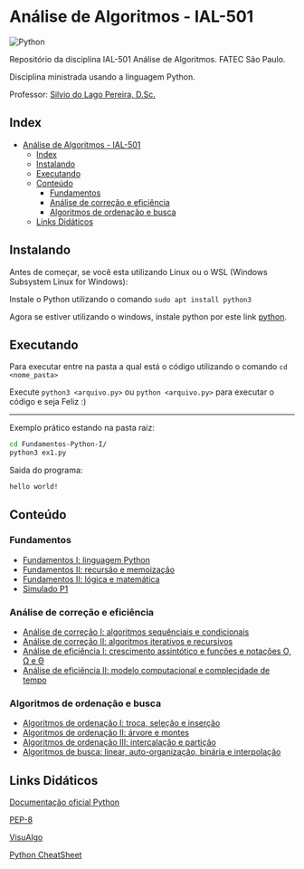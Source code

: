 # Análise de Algoritmos - IAL-501

![Python](https://img.shields.io/badge/Python-3776AB?style=for-the-badge&logo=python&logoColor=white)

Repositório da disciplina IAL-501 Análise de Algoritmos. FATEC São Paulo.

Disciplina ministrada usando a linguagem Python.

Professor: [Silvio do Lago Pereira, D.Sc.](https://www.ime.usp.br/~slago/index.html)

## Index

- [Análise de Algoritmos - IAL-501](#análise-de-algoritmos---ial-501)
  - [Index](#index)
  - [Instalando](#instalando)
  - [Executando](#executando)
  - [Conteúdo](#conteúdo)
    - [Fundamentos](#fundamentos)
    - [Análise de correção e eficiência](#análise-de-correção-e-eficiência)
    - [Algoritmos de ordenação e busca](#algoritmos-de-ordenação-e-busca)
  - [Links Didáticos](#links-didáticos)

## Instalando

Antes de começar, se você esta utilizando Linux ou o WSL (Windows Subsystem Linux for Windows):

Instale o Python utilizando o comando `sudo apt install python3`

Agora se estiver utilizando o windows, instale python por este link [python](https://www.python.org/downloads/windows/).

## Executando

Para executar entre na pasta a qual está o código utilizando o comando `cd <nome_pasta>`

Execute `python3 <arquivo.py>` ou `python <arquivo.py>` para executar o código e seja Feliz :)

---

Exemplo prático estando na pasta raiz:

```bash
cd Fundamentos-Python-I/
python3 ex1.py
```

Saida do programa:

```text
hello world!
```

## Conteúdo

### Fundamentos

- [Fundamentos I: linguagem Python](ling-python)
- [Fundamentos II: recursão e memoização](recusao-memoizacao)
- [Fundamentos II: lógica e matemática](logica-matematica)
- [Simulado P1](simulado-p1)

### Análise de correção e eficiência

- [Análise de correção I: algoritmos sequênciais e condicionais](analise-correcao1)
- [Análise de correção II: algoritmos iterativos e recursivos](analise-correcao2)
- [Análise de eficiência I: crescimento assintótico e funções e notações Ο, Ω e Θ](analise-eficiencia2)
- [Análise de eficiência II: modelo computacional e complecidade de tempo](analise-eficiencia2)

### Algoritmos de ordenação e busca

- [Algoritmos de ordenação I: troca, seleção e inserção](alg-ordenacao1)
- [Algoritmos de ordenação II: árvore e montes](alg-ordenacao2)
- [Algoritmos de ordenação III: intercalação e partição](alg-ordenacao3)
- [Algoritmos de busca: linear, auto-organização, binária e interpolação](alg-busca)

## Links Didáticos

[Documentação oficial Python](https://docs.python.org/3/)

[PEP-8](https://peps.python.org/pep-0008/)

[VisuAlgo](https://visualgo.net/en)

[Python CheatSheet](https://cheatography.com/davechild/cheat-sheets/python/)
